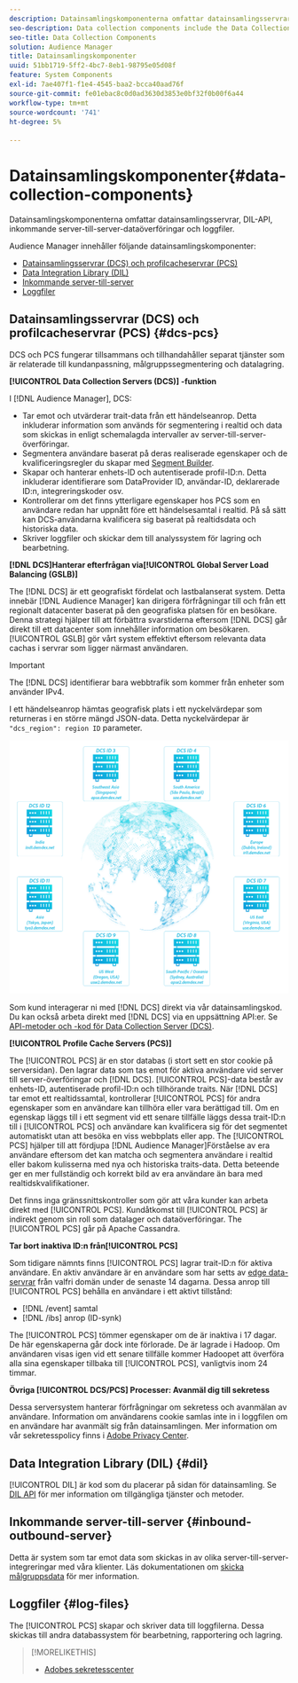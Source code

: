 ```yaml
---
description: Datainsamlingskomponenterna omfattar datainsamlingsservrar, DIL-API, inkommande server-till-server-dataöverföringar och loggfiler.
seo-description: Data collection components include the Data Collection Servers, the DIL API, inbound server-to-server data transfers, and log files.
seo-title: Data Collection Components
solution: Audience Manager
title: Datainsamlingskomponenter
uuid: 51bb1719-5ff2-4bc7-8eb1-98795e05d08f
feature: System Components
exl-id: 7ae407f1-f1e4-4545-baa2-bcca40aad76f
source-git-commit: fe01ebac8c0d0ad3630d3853e0bf32f0b00f6a44
workflow-type: tm+mt
source-wordcount: '741'
ht-degree: 5%

---
```


# Datainsamlingskomponenter{#data-collection-components}

Datainsamlingskomponenterna omfattar datainsamlingsservrar, DIL-API, inkommande server-till-server-dataöverföringar och loggfiler.

<!-- 

c_compcollect.xml

 -->

Audience Manager innehåller följande datainsamlingskomponenter:

* [Datainsamlingsservrar (DCS) och profilcacheservrar (PCS)](../../reference/system-components/components-data-collection.md#dcs-pcs)
* [Data Integration Library (DIL)](../../reference/system-components/components-data-collection.md#dil)
* [Inkommande server-till-server](../../reference/system-components/components-data-collection.md#inbound-outbound-server)
* [Loggfiler](../../reference/system-components/components-data-collection.md#log-files)

## Datainsamlingsservrar (DCS) och profilcacheservrar (PCS) {#dcs-pcs}

DCS och PCS fungerar tillsammans och tillhandahåller separat tjänster som är relaterade till kundanpassning, målgruppssegmentering och datalagring.

**[!UICONTROL Data Collection Servers (DCS)] -funktion**

I [!DNL Audience Manager], DCS:

* Tar emot och utvärderar trait-data från ett händelseanrop. Detta inkluderar information som används för segmentering i realtid och data som skickas in enligt schemalagda intervaller av server-till-server-överföringar.
* Segmentera användare baserat på deras realiserade egenskaper och de kvalificeringsregler du skapar med [Segment Builder](../../features/segments/segment-builder.md).
* Skapar och hanterar enhets-ID och autentiserade profil-ID:n. Detta inkluderar identifierare som DataProvider ID, användar-ID, deklarerade ID:n, integreringskoder osv.
* Kontrollerar om det finns ytterligare egenskaper hos PCS som en användare redan har uppnått före ett händelsesamtal i realtid. På så sätt kan DCS-användarna kvalificera sig baserat på realtidsdata och historiska data.
* Skriver loggfiler och skickar dem till analyssystem för lagring och bearbetning.

**[!DNL DCS]Hanterar efterfrågan via[!UICONTROL Global Server Load Balancing (GSLB)]**

The [!DNL DCS] är ett geografiskt fördelat och lastbalanserat system. Detta innebär [!DNL Audience Manager] kan dirigera förfrågningar till och från ett regionalt datacenter baserat på den geografiska platsen för en besökare. Denna strategi hjälper till att förbättra svarstiderna eftersom [!DNL DCS] går direkt till ett datacenter som innehåller information om besökaren. [!UICONTROL GSLB] gör vårt system effektivt eftersom relevanta data cachas i servrar som ligger närmast användaren.

>[!IMPORTANT]
>
>The [!DNL DCS] identifierar bara webbtrafik som kommer från enheter som använder IPv4.

I ett händelseanrop hämtas geografisk plats i ett nyckelvärdepar som returneras i en större mängd JSON-data. Detta nyckelvärdepar är `"dcs_region": region ID` parameter.

![](assets/dcs-map.png)

Som kund interagerar ni med [!DNL DCS] direkt via vår datainsamlingskod. Du kan också arbeta direkt med [!DNL DCS] via en uppsättning API:er. Se [API-metoder och -kod för Data Collection Server (DCS)](../../api/dcs-intro/dcs-event-calls/dcs-event-calls.md).

**[!UICONTROL Profile Cache Servers (PCS)]**

The [!UICONTROL PCS] är en stor databas (i stort sett en stor cookie på serversidan). Den lagrar data som tas emot för aktiva användare vid server till server-överföringar och [!DNL DCS]. [!UICONTROL PCS]-data består av enhets-ID, autentiserade profil-ID:n och tillhörande traits. När [!DNL DCS] tar emot ett realtidssamtal, kontrollerar [!UICONTROL PCS] för andra egenskaper som en användare kan tillhöra eller vara berättigad till. Om en egenskap läggs till i ett segment vid ett senare tillfälle läggs dessa trait-ID:n till i [!UICONTROL PCS] och användare kan kvalificera sig för det segmentet automatiskt utan att besöka en viss webbplats eller app. The [!UICONTROL PCS] hjälper till att fördjupa [!DNL Audience Manager]Förståelse av era användare eftersom det kan matcha och segmentera användare i realtid eller bakom kulisserna med nya och historiska traits-data. Detta beteende ger en mer fullständig och korrekt bild av era användare än bara med realtidskvalifikationer.

Det finns inga gränssnittskontroller som gör att våra kunder kan arbeta direkt med [!UICONTROL PCS]. Kundåtkomst till [!UICONTROL PCS] är indirekt genom sin roll som datalager och dataöverföringar. The [!UICONTROL PCS] går på Apache Cassandra.

**Tar bort inaktiva ID:n från[!UICONTROL PCS]**

Som tidigare nämnts finns [!UICONTROL PCS] lagrar trait-ID:n för aktiva användare. En aktiv användare är en användare som har setts av [edge data-servrar](../../reference/system-components/components-edge.md) från valfri domän under de senaste 14 dagarna. Dessa anrop till [!UICONTROL PCS] behålla en användare i ett aktivt tillstånd:

* [!DNL /event] samtal
* [!DNL /ibs] anrop (ID-synk)

<!-- 

Removed /dpm calls from the bulleted list. /dpm calls have been deprecated.

 -->

The [!UICONTROL PCS] tömmer egenskaper om de är inaktiva i 17 dagar. De här egenskaperna går dock inte förlorade. De är lagrade i Hadoop. Om användaren visas igen vid ett senare tillfälle kommer Hadoopet att överföra alla sina egenskaper tillbaka till [!UICONTROL PCS], vanligtvis inom 24 timmar.

**Övriga [!UICONTROL DCS/PCS] Processer: Avanmäl dig till sekretess**

Dessa serversystem hanterar förfrågningar om sekretess och avanmälan av användare. Information om användarens cookie samlas inte in i loggfilen om en användare har avanmält sig från datainsamlingen. Mer information om vår sekretesspolicy finns i [Adobe Privacy Center](https://www.adobe.com/se/privacy/advertising-services.html).

## Data Integration Library (DIL) {#dil}

[!UICONTROL DIL] är kod som du placerar på sidan för datainsamling. Se [DIL API](../../dil/dil-overview.md) för mer information om tillgängliga tjänster och metoder.

## Inkommande server-till-server {#inbound-outbound-server}

Detta är system som tar emot data som skickas in av olika server-till-server-integreringar med våra klienter. Läs dokumentationen om [skicka målgruppsdata](/help/using/integration/sending-audience-data/real-time-data-integration/real-time-tech-specs.md) för mer information.

## Loggfiler {#log-files}

The [!UICONTROL PCS] skapar och skriver data till loggfilerna. Dessa skickas till andra databassystem för bearbetning, rapportering och lagring.

>[!MORELIKETHIS]
>
>* [Adobes sekretesscenter](https://www.adobe.com/se/privacy.html)

